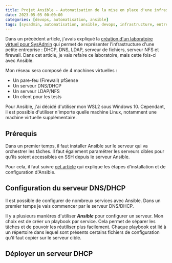 ```yaml
---
title: Projet Ansible - Automatisation de la mise en place d'une infrastructure pour une petite entreprise
date: 2023-05-05 00:00:00  
categories: [devops, automatisation, ansible]
tags: [sysadmin, automatisation, ansible, devops, infrastructure, entreprise]
---
```


Dans un précédent article, j'avais expliqué la [création d'un laboratoire virtuel pour SysAdmin](../../2023-05-04-Creation-lab-virtuel-sysadmin.md) qui permet de représenter l'infrastructure d'une petite entreprise : DHCP, DNS, LDAP, serveur de fichiers, serveur NFS et firewall. Dans cet article, je vais refaire ce laboratoire, mais cette fois-ci avec Ansible.

Mon réseau sera composé de 4 machines virtuelles :
- Un pare-feu (Firewall) pfSense
- Un serveur DNS/DHCP
- Un serveur LDAP/NFS
- Un client pour les tests

Pour Ansible, j'ai décidé d'utiliser mon WSL2 sous Windows 10. Cependant, il est possible d'utiliser n'importe quelle machine Linux, notamment une machine virtuelle supplémentaire.

## Prérequis

Dans un premier temps, il faut installer Ansible sur le serveur qui va orchestrer les tâches. Il faut également paramétrer les serveurs cibles pour qu'ils soient accessibles en SSH depuis le serveur Ansible.

Pour cela, il faut suivre [cet article](../../2023-05-05-Ansible-Setup.md) qui explique les étapes d'installation et de configuration d'Ansible.

## Configuration du serveur DNS/DHCP

Il est possible de configurer de nombreux services avec Ansible. Dans un premier temps je vais commencer par le serveur DNS/DHCP.

Il y a plusieurs manières d'utiliser ***Ansible*** pour configurer un serveur. Mon choix est de créer un playbook par service. Cela permet de séparer les tâches et de pouvoir les réutiliser plus facilement. Chaque playbook est lié à un répertoire dans lequel sont présents certains fichiers de configuration qu'il faut copier sur le serveur cible.

## Déployer un serveur DHCP



